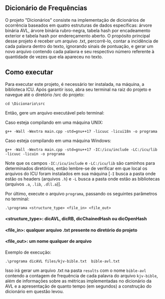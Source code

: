 ## Dicionário de Frequências
O projeto "Dicionários" consiste na implementação de dicionários de ocorrência baseados em quatro estruturas de dados específicas: árvore binária AVL, árvore binária rubro-negra, tabela hash por encadeamento exterior e tabela hash por endereçamento aberto. O propósito principal desse projeto é receber um arquivo .txt, percorrê-lo, contar a incidência de cada palavra dentro do texto, ignorando sinais de pontuação, e gerar um novo arquivo contendo cada palavra e seu respectivo número referente à quantidade de vezes que ela apareceu no texto. 

## Como executar
Para executar este projeto, é necessário ter instalada, na máquina, a biblioteca ICU. Após garantir isso, abra seu terminal na raiz do projeto e navegue até o diretório /src do projeto:

`cd \Dicionario\src`

Então, gere um arquivo executável pelo terminal:

Caso esteja compilando em uma máquina UNIX:

`g++ -Wall -Wextra main.cpp -std=gnu++17 -licuuc -licui18n -o programa`

Caso esteja compilando em uma máquina Windows:

`g++ -Wall -Wextra main.cpp -std=gnu++17 -IC:/icu/include -LC:/icu/lib -licuuc -licuin -o programa`

Note que os campos `-IC:/icu/include` e `-LC:/icu/lib` são caminhos para determinados diretórios, então lembre-se de verificar em que local os arquivos do ICU foram instalados em sua máquina [`-I` busca a pasta onde estão os headers (arquivos `.h`) e `-L` busca a pasta onde estão as bibliotecas (arquivos `.a`, `.lib`, `.dll.a`)].

Por último, execute o arquivo `programa`, passando os seguintes parâmetros no terminal:

`.\programa <structure_type> <file_in> <file_out>`

#### \<structure_type\>: dicAVL, dicRB, dicChainedHash ou dicOpenHash
#### \<file_in\>: qualquer arquivo .txt presente no diretório do projeto
#### \<file_out\>: um nome qualquer de arquivo

Exemplo de execução:

`.\programa dicAVL files/kjv-bible.txt  bible-avl.txt`

Isso irá gerar um arquivo .txt na pasta `results` com o nome `bible-avl` contendo a contagem de frequência de cada palavra do arquivo `kjv-bible`, além de informações sobre as métricas implementadas no dicionário da AVL e a apresentação de quanto tempo (em segundos) a construção do dicionário em questão levou.
